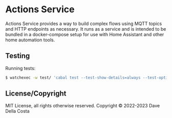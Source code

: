 # Actions Service

Actions Service provides a way to build complex flows using MQTT topics and HTTP endpoints as necessary. It runs as a service and is intended to be bundled in a docker-compose setup for use with Home Assistant and other home automation tools.

## Testing

Running tests:

```bash
$ watchexec -w test/ 'cabal test --test-show-details=always --test-options "--color=always"'
```

## License/Copyright

MIT License, all rights otherwise reserved. Copyright © 2022-2023 Dave Della Costa
